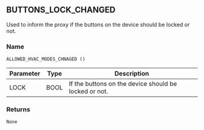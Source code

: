 ## BUTTONS\_LOCK\_CHANGED

Used to inform the proxy if the buttons on the device should be locked or not.


### Name

`ALLOWED_HVAC_MODES_CHNAGED ()`


| Parameter | Type | Description                                           |
| --------- | ---- | ----------------------------------------------------- |
| LOCK      | BOOL | If the buttons on the device should be locked or not. |

### Returns

`None`

